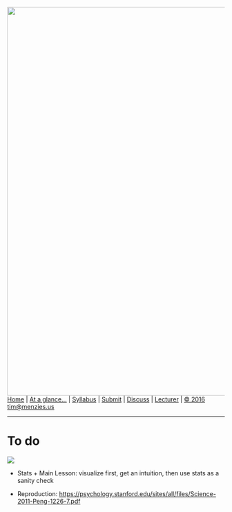 [<img width=900 src="https://raw.githubusercontent.com/txt/fss16/master/img/fss16.png">](http://tiny.cc/fss2016)   
[Home](http://tiny.cc/fss2016) |
[At a glance...](https://github.com/txt/fss16/blob/master/doc/glance.md) |
[Syllabus](https://github.com/txt/fss16/blob/master/doc/syllabus.md) |
[Submit](http://tiny.cc/fss2016give) |
[Discuss](https://fss16.slack.com/) |
[Lecturer](http://menzies.us) |
[&copy; 2016](https://github.com/txt/fss16/blob/master/LICENSE.md) tim@menzies.us

_______



# To do


![](http://tiny.cc/soonish)

+ Stats
      + Main Lesson: visualize first, get an intuition, then use stats as a sanity check

+ Reproduction: https://psychology.stanford.edu/sites/all/files/Science-2011-Peng-1226-7.pdf
